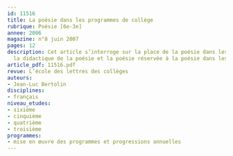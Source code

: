 ```yaml
---
id: 11516
title: La poésie dans les programmes de collège
rubrique: Poésie [6e-3e]
annee: 2006
magazine: n°8 juin 2007
pages: 12
description: Cet article s’interroge sur la place de la poésie dans les programmes,
  la didactique de la poésie et la poésie réservée à la poésie dans les manuels scolaires.
article_pdf: 11516.pdf
revue: L’école des lettres des collèges
auteurs:
- Jean-Luc Bertolin
disciplines:
- français
niveau_etudes:
- sixième
- cinquième
- quatrième
- troisième
programmes:
- mise en œuvre des programmes et progressions annuelles
---
```

